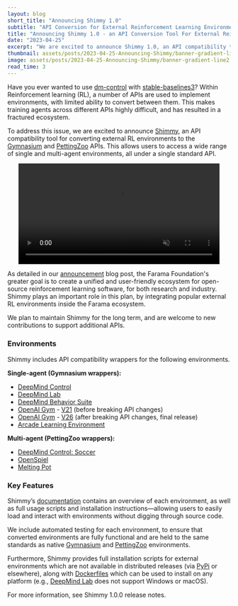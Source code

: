 ```yaml
---
layout: blog
short_title: "Announcing Shimmy 1.0"
subtitle: "API Conversion for External Reinforcement Learning Environments"
title: "Announcing Shimmy 1.0 - an API Conversion Tool For External Reinforcement Learning Environments"
date: "2023-04-25"
excerpt: "We are excited to announce Shimmy 1.0, an API compatibility tool for converting a wide range of single and multi-agent environments to the Gymnasium and PettingZoo APIs"
thumbnail: assets/posts/2023-04-25-Announcing-Shimmy/banner-gradient-line2.png
image: assets/posts/2023-04-25-Announcing-Shimmy/banner-gradient-line2.png
read_time: 3
---
```


Have you ever wanted to use [dm-control](https://github.com/deepmind/dm_control) with [stable-baselines3](https://github.com/DLR-RM/stable-baselines3)?
Within Reinforcement learning (RL), a number of APIs are used to implement environments, with limited ability to convert between them. This makes training agents across different APIs highly difficult, and has resulted in a fractured ecosystem. 

To address this issue, we are excited to announce [Shimmy](https://shimmy.farama.org/), an API compatibility tool for converting external RL environments to the [Gymnasium](https://gymnasium.farama.org/) and [PettingZoo](https://pettingzoo.farama.org/) APIs.
This allows users to access a wide range of single and multi-agent environments, all under a single standard API. 


<center>
    <a href="assets/posts/2023-04-25-Announcing-Shimmy/shimmy-demo.mp4">
        <video title="Shimmy demo" autoplay loop muted controls width="90%" src="assets/posts/2023-04-25-Announcing-Shimmy/shimmy-demo.mp4" type="video/mp4"></video>
    </a>
</center>

As detailed in our [announcement](https://farama.org/Announcing-The-Farama-Foundation) blog post, the Farama Foundation's greater goal is to create a unified and user-friendly ecosystem for open-source reinforcement learning software, for both research and industry. Shimmy plays an important role in this plan, by integrating popular external RL environments inside the Farama ecosystem.

We plan to maintain Shimmy for the long term, and are welcome to new contributions to support additional APIs.

### Environments

Shimmy includes API compatibility wrappers for the following environments.

**Single-agent (Gymnasium wrappers):**
- [DeepMind Control](https://github.com/deepmind/dm_control)
- [DeepMind Lab](https://github.com/deepmind/lab)
- [DeepMind Behavior Suite](https://github.com/deepmind/bsuite)
- [OpenAI Gym](https://github.com/openai/gym) - [V21](https://github.com/openai/gym/releases/tag/v0.21.0) (before breaking API changes)
- [OpenAI Gym](https://github.com/openai/gym) - [V26](https://github.com/openai/gym/releases/tag/0.26.0) (after breaking API changes, final release)
- [Arcade Learning Environment](https://github.com/mgbellemare/Arcade-Learning-Environment)

**Multi-agent (PettingZoo wrappers):**
- [DeepMind Control: Soccer](https://github.com/deepmind/dm_control/blob/main/dm_control/locomotion/soccer/README.md)
- [OpenSpiel](https://github.com/deepmind/open_spiel)
- [Melting Pot](https://github.com/deepmind/meltingpot)

### Key Features
Shimmy’s [documentation](https://shimmy.farama.org/) contains an overview of each environment, as well as full usage scripts and installation instructions—allowing users to easily load and interact with environments without digging through source code. 

We include automated testing for each environment, to ensure that converted environments are fully functional and are held to the same standards as native [Gymnasium](https://gymnasium.farama.org/) and [PettingZoo](https://pettingzoo.farama.org/) environments.

Furthermore, Shimmy provides full installation scripts for external environments which are not available in distributed releases (via [PyPi](https://pypi.org/) or elsewhere), along with [Dockerfiles](https://shimmy.farama.org/content/getting_started/#docker) which can be used to install on any platform (e.g., [DeepMind Lab](https://github.com/deepmind/lab) does not support Windows or macOS).

For more information, see Shimmy 1.0.0 release notes. 

